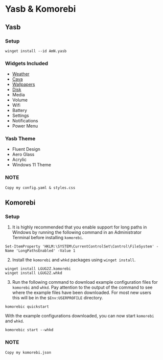 # Yasb & Komorebi

## Yasb

### Setup

```shell
winget install --id AmN.yasb
```

### Widgets Included

- [Weather](<https://github.com/amnweb/yasb/wiki/(Widget)-Weather#example-configuration>)
- [Cava](<https://github.com/amnweb/yasb/wiki/(Widget)-Cava#cava-widget-configuration>)
- [Wallpapers](<https://github.com/amnweb/yasb/wiki/(Widget)-Wallpapers#example-configuration>)
- [Disk](<https://github.com/amnweb/yasb/wiki/(Widget)-Disk#example-configuration>)
- Media
- Volume
- Wifi
- Battery
- Settings
- Notifications
- Power Menu

### Yasb Theme

- Fluent Design
- Aero Glass
- Acrylic
- Windows 11 Theme

### NOTE

```
Copy my config.yaml & styles.css
```

## Komorebi

### Setup

1. It is highly recommended that you enable support for long paths in Windows by running the following command in an Administrator Terminal before installing `komorebi`.

```shell
Set-ItemProperty 'HKLM:\SYSTEM\CurrentControlSet\Control\FileSystem' -Name 'LongPathsEnabled' -Value 1
```

2. Install the `komorebi` and `whkd` packages using `winget install`.

```shell
winget install LGUG2Z.komorebi
winget install LGUG2Z.whkd
```

3. Run the following command to download example configuration files for `komorebi` and `whkd`. Pay attention to the output of the command to see where the example files have been downloaded. For most new users this will be in the `$Env:USERPROFILE` directory.

```shell
komorebic quickstart
```

With the example configurations downloaded, you can now start `komorebi` and `whkd`.

```shell
komorebic start --whkd
```

### NOTE

```
Copy my komorebi.json
```
